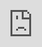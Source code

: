 ```yaml
---
title: Rescue African artifacts from colonizers' museums in the heist game Relooted
date: '2025-06-06'
excerpt: >-
  Relooted is a heist game about reclaiming African artifacts from the Western
  countries that stole them, developed by independent South African studio...
coverImage: >-
  https://images.unsplash.com/photo-1677442136019-21780ecad995?w=400&h=200&fit=crop&auto=format
author: AIVibe
tags:
  - Ai
  - Work
category: Work
source: >-
  https://www.engadget.com/gaming/rescue-african-artifacts-from-colonizers-museums-in-the-heist-game-relooted-000035161.html?src=rss
---
```

<p><em>Relooted</em> is a heist game about reclaiming African artifacts from the Western countries that stole them, developed by independent South African studio <a data-i13n="cpos:1;pos:1" href="https://nyamakop.co.za/">Nyamakop</a>. <em>Relooted</em> is set in a future timeline where Western nations have signed a treaty to return plundered items to their African regions of origin, but things aren't going to plan. Western leaders are instead hiding the artifacts away in private collections, so it's up to a ragtag crew based in Johannesburg, South Africa, to strategize and steal them back.</p>
<p><em>Relooted</em> is broken into missions, and each one includes a briefing about the artifact, an infiltration planning stage, and the heist. Gameplay is a mix of puzzle and action as you case each building, set up your run, and then execute the plan. Once you grab your target artifact, the security alarms go off and you have a limited amount of time to escape, so thorough preparation is key.</p>
<span id="end-legacy-contents"></span><div id="10552abf8223491285d07205dfc986f7"><iframe src="https://www.youtube.com/embed/KgPxPfXb734?rel=0" style="top:0;left:0;width:100%;height:100%;position:absolute;border:0;" allowfullscreen scrolling="no" data-embed-domain="www.youtube.com"></iframe></div>
<p>In the <a data-i13n="cpos:2;pos:1" href="https://www.engadget.com/gaming/how-to-watch-day-of-the-devs-at-summer-game-fest-2025-150047219.html">Day of the Devs</a> reveal video for <em>Relooted</em>, producer Sithe Ncube cites a wild statistic from a <a data-i13n="cpos:3;pos:1" href="https://www.about-africa.de/images/sonstiges/2018/sarr_savoy_en.pdf">pivotal 2018 report</a> on African cultural heritage, saying, "90 percent of sub-Saharan African culture heritage is in the possession of Western collections. That is millions upon millions of deeply important cultural, spiritual and personal artifacts, including human remains, that aren't in their rightful place."</p>
<p>The locations in <em>Relooted</em> are fictional, but the 70 artifacts you have to steal back are real, and they're all currently in Western and private collections, far from their original homes and owners.</p>
<p>Nyamakop is one of the largest independent games studios in sub-Saharan Africa, with about 30 developers working on <em>Relooted</em> right now. Its previous game, the globular platformer <a data-i13n="cpos:4;pos:1" href="https://semblance-game.com/"><em>Semblance</em></a>, was the first African-developed IP to ever come to a Nintendo console, hitting the Switch in 2018. In order to get <em>Semblance</em> on the Switch, Nyamakop co-founder Ben Myres had to bootstrap his way around the world, buying one-way tickets and finding new partners on the fly in a daisy chain of game festival appearances. Here's how Myres explained it <a data-i13n="cpos:5;pos:1" href="https://www.engadget.com/2018-06-22-semblance-south-africa-nintendo-switch-indie-e3-hands-on.html">to Engadget at E3 2018</a>:</p>
<p>"The entry curve into being an indie game developer in South Africa is like a cliff face. Because you don't have the contacts, the platform holders like Xbox, Sony. You don't have reps that live in your country. The press that matter are all here. There isn't a big enough market locally to sell to, so you have to make works to sell to the West, which means you have to go to Western shows and you have to meet Western press. So basically, if you're not traveling a ton, you're not going to be able to make it."</p>
<figure><img src="https://s.yimg.com/os/creatr-uploaded-images/2025-06/de9d7290-4251-11f0-bfff-cac51c1984cc"><figcaption></figcaption></figure>
<p>Nyamakop has grown significantly since 2018, and <em>Relooted</em> is an unabashedly African game built by a majority-POC team, Myres and Ncube said in 2024.</p>
<p>"There is the thing about making games for Africans — we say that a lot," Ncube told <a data-i13n="cpos:6;pos:1" href="https://www.gamesindustry.biz/nyamakop-theres-demand-for-african-created-content-outside-of-the-continent"><em>GamesIndustry.biz</em></a>. "We say that should be a thing, we should make games for Africans because we're playing games that were made in the West. But will people even play those games, if you make them? And then if you make games targeting people ... even if you were to make one that's really good, there's no guarantee that you'll have a lot of people playing it. So I think there's some level of confusion, I can say, in terms of unexplored aspects of the African games market."</p>
<p><em>Relooted</em> is in development for <a data-i13n="cpos:7;pos:1" href="https://store.steampowered.com/app/3255890/Relooted/">Steam</a>, the <a data-i13n="cpos:8;pos:1" href="https://store.epicgames.com/en-US/p/relooted-89fdd7">Epic Games Store</a> and <a data-i13n="elm:affiliate_link;sellerN:Microsoft;elmt:;cpos:9;pos:1" href="https://shopping.yahoo.com/rdlw?merchantId=67071605-d4df-494e-8d9c-c9c236b8bb38&amp;siteId=us-engadget&amp;pageId=1p-autolink&amp;contentUuid=730a4042-0a9d-4423-8cdb-75e49dab070f&amp;featureId=text-link&amp;merchantName=Microsoft&amp;linkText=Xbox+Series+X%2FS&amp;custData=eyJzb3VyY2VOYW1lIjoiV2ViLURlc2t0b3AtVmVyaXpvbiIsImxhbmRpbmdVcmwiOiJodHRwczovL3d3dy54Ym94LmNvbS9lbi11cy9nYW1lcy9zdG9yZS9yZWxvb3RlZC85cHBwNTM0NGIzbHMiLCJjb250ZW50VXVpZCI6IjczMGE0MDQyLTBhOWQtNDQyMy04Y2RiLTc1ZTQ5ZGFiMDcwZiIsIm9yaWdpbmFsVXJsIjoiaHR0cHM6Ly93d3cueGJveC5jb20vZW4tdXMvZ2FtZXMvc3RvcmUvcmVsb290ZWQvOXBwcDUzNDRiM2xzIn0&amp;signature=AQAAAUyvA1v00MoJyJnCq2MIQryA6Gxw6ZdlF3ITdXc9q_Bl&amp;gcReferrer=https%3A%2F%2Fwww.xbox.com%2Fen-us%2Fgames%2Fstore%2Frelooted%2F9ppp5344b3ls" class="rapid-with-clickid" data-original-link="https://www.xbox.com/en-us/games/store/relooted/9ppp5344b3ls">Xbox Series X/S</a>, and while it doesn't yet have a firm release date, it's available to wishlist.</p>This article originally appeared on Engadget at https://www.engadget.com/gaming/rescue-african-artifacts-from-colonizers-museums-in-the-heist-game-relooted-000035161.html?src=rss
